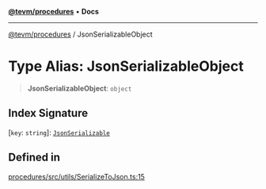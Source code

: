[**@tevm/procedures**](../README.md) • **Docs**

***

[@tevm/procedures](../globals.md) / JsonSerializableObject

# Type Alias: JsonSerializableObject

> **JsonSerializableObject**: `object`

## Index Signature

 \[`key`: `string`\]: [`JsonSerializable`](JsonSerializable.md)

## Defined in

[procedures/src/utils/SerializeToJson.ts:15](https://github.com/evmts/tevm-monorepo/blob/main/packages/procedures/src/utils/SerializeToJson.ts#L15)

